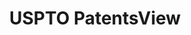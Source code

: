 ---
bigquery: https://console.cloud.google.com/bigquery?p=patents-public-data&d=patentsview&page=dataset
citation: Attribution should be given to PatentsView for use, distribution, or derivative
  works.
code: https://github.com/CSSIP-AIR/PatentsView-Code-Snippets/
contributors: USPTO
cost: None
description: 'PatentsView includes US patent data including raw data (summaries, applications,
  pregrant applications), disambugations of inventors and assignees, and inventor
  gender estimates.  Also foreign priority data, # of figures and sheets, and government
  interest statements.'
documentation: https://patentsview.org/query/builder-faqs
last_edit: Mon, 04 Apr 2022 19:02:57 GMT
location: https://patentsview.org/
maintained_by: USPTO
record_creation_timestamp: 12/2/2020 17:20:46
schema_fields: '[''latlong'', ''citation_id'', ''disclaimer_date'', ''group_id'',
  ''term_grant'', ''lapse_of_patent'', ''name_first'', ''subgroup_id'', ''disamb_assignee_id_20181127'',
  ''male_flag'', ''classification_data_source'', ''disamb_assignee_id_20190312'',
  ''contract_award_number'', ''assignee_id'', ''level_one'', ''doctype'', ''name'',
  ''country'', ''main_group'', ''symbol_position'', ''relkind'', ''disamb_assignee_id_20190820'',
  ''disamb_inventor_id_20170307'', ''lawyer_id'', ''reldocno'', ''male'', ''length'',
  ''country_transformed'', ''subclass'', ''county_fips'', ''term_disclaimer'', ''sector_title'',
  ''num_sheets'', ''state_fips'', ''withdrawn'', ''filename'', ''sequence'', ''date'',
  ''uuid'', ''category_id'', ''rule_47'', ''f102_date'', ''level_three'', ''lname'',
  ''deceased'', ''name_last'', ''classification_level'', ''term_extension'', ''role'',
  ''type'', ''application_id'', ''subsection_id'', ''disamb_inventor_id_20171226'',
  ''disamb_inventor_id_20200929'', ''level_two'', ''subcategory_id'', ''disamb_assignee_id_20200929'',
  ''series_code'', ''id'', ''kind'', ''county'', ''_102_date'', ''ipc_class'', ''rawinventor_id'',
  ''designation'', ''field_title'', ''action_date'', ''abstract'', ''subgroup'', ''disamb_inventor_id_20191231'',
  ''field_id'', ''dependent'', ''inventor_id'', ''state'', ''organization_id'', ''text'',
  ''number'', ''category'', ''ipc_version_indicator'', ''disamb_inventor_id_20171003'',
  ''num_figures'', ''doc_type'', ''rawassignee_id'', ''_371_date'', ''longitude'',
  ''classification_value'', ''disamb_assignee_id_20200630'', ''disamb_inventor_id_20200331'',
  ''section'', ''disamb_assignee_id_20191231'', ''organization'', ''title'', ''attribution_status'',
  ''disamb_inventor_id_20180528'', ''applicant_type'', ''num_claims'', ''variety'',
  ''exemplary'', ''classification_status'', ''rawlocation_id'', ''gi_statement'',
  ''section_id'', ''rel_id'', ''disamb_inventor_id_20190820'', ''mainclass_id'', ''disamb_inventor_id_20181127'',
  ''group'', ''location_id'', ''disamb_inventor_id_20200630'', ''status'', ''disamb_inventor_id_20191008'',
  ''city'', ''disamb_inventor_id_20170808'', ''fname'', ''latin_name'', ''latitude'',
  ''disamb_inventor_id_20190312'', ''f371_date'', ''disamb_assignee_id_20200331'',
  ''patent_id'', ''disamb_assignee_id_20191008'', ''subclass_id'', ''num'', ''publication_number'',
  ''disamb_inventor_id_20201229'']'
shortname: patentsview
tags:
- disambiguation
- United States
- gender
terms_of_use: Creative Commons Attribution 4.0 International License.
timeframe: 1963-1999
title: USPTO PatentsView
uuid: cf1780b1-e265-4e49-8d1d-83b9cfe0fd9a
---